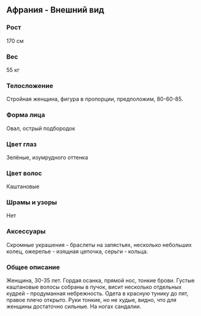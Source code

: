 ## Афрания - Внешний вид

### Рост

170 см

### Вес

55 кг

### Телосложение

Стройная женщина, фигура в пропорции, предположим, 80-60-85.

### Форма лица

Овал, острый подбородок

### Цвет глаз

Зелёные, изумрудного оттенка

### Цвет волос

Каштановые

### Шрамы и узоры

Нет

### Аксессуары

Скромные украшения - браслеты на запястьях, несколько небольших колец, ожерелье - изящная цепочка, серьги - кольца.

### Общее описание

Женщина, 30-35 лет. Гордая осанка, прямой нос, тонкие брови. Густые каштановые волосы собраны в пучок, висит несколько отдельных кудрей - продуманная небрежность. Одета в красную тунику до пят, правое плечо открыто. Руки тонкие, но не худые, видно, что для женщины достаточно сильные. На ногах сандалии.